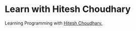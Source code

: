 # Learn with Hitesh Choudhary

Learning Programming with [Hitesh Choudhary.](https://github.com/hiteshchoudhary)
